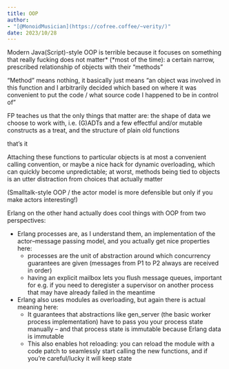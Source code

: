 ```yaml
---
title: OOP
author:
- "[@MonoidMusician](https://cofree.coffee/~verity/)"
date: 2023/10/28
---
```


Modern Java(Script)-style OOP is terrible because it focuses on something that really fucking does not matter* (*most of the time): a certain narrow, prescribed relationship of objects with their “methods”

“Method” means nothing, it basically just means “an object was involved in this function and I arbitrarily decided which based on where it was convenient to put the code / what source code I happened to be in control of”

FP teaches us that the only things that matter are: the shape of data we choose to work with, i.e. (G)ADTs and a few effectful and/or mutable constructs as a treat, and the structure of plain old functions

that’s it

Attaching these functions to particular objects is at most a convenient calling convention, or maybe a nice hack for dynamic overloading, which can quickly become unpredictable; at worst, methods being tied to objects is an utter distraction from choices that actually matter

(Smalltalk-style OOP / the actor model is more defensible but only if you make actors interesting!)

Erlang on the other hand actually does cool things with OOP from two perspectives:

- Erlang processes are, as I understand them, an implementation of the actor–message passing model, and you actually get nice properties here:
  - processes are the unit of abstraction around which concurrency guarantees are given (messages from P1 to P2 always are received in order)
  - having an explicit mailbox lets you flush message queues, important for e.g. if you need to deregister a supervisor on another process that may have already failed in the meantime
- Erlang also uses modules as overloading, but again there is actual meaning here:
  - It guarantees that abstractions like gen_server (the basic worker process implementation) have to pass you your process state manually – and that process state is immutable because Erlang data is immutable
  - This also enables hot reloading: you can reload the module with a code patch to seamlessly start calling the new functions, and if you’re careful/lucky it will keep state


